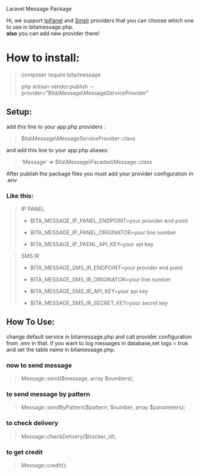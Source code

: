 Laravel Message Package

Hi, we support [IpPanel](https://ippanel.com/) and [SmsIr](https://sms.ir/) providers that you can choose which one to use in bitamessage.php. <br>
**also** you can add new provider there!
 
How to install:
========
> composer require bita/message
>
> php artisan vendor:publish --provider="Bita\Message\MessageServiceProvider"

Setup:
------
add this line to your app.php providers :
> Bita\Message\MessageServiceProvider::class

and add this line to your app.php aliases:
> 'Message' =&gt; Bita\Message\Facades\Message::class

After publish the package files you must add your provider configuration in .env

### Like this:
> IP PANEL
>
>- BITA_MESSAGE_IP_PANEL_ENDPOINT=your provider end point
>
>- BITA_MESSAGE_IP_PANEL_ORIGINATOR=your line number
>
>- BITA_MESSAGE_IP_PAENL_API_KEY=your api key

> SMS IR
>
>- BITA_MESSAGE_SMS_IR_ENDPOINT=your provider end point
>
>- BITA_MESSAGE_SMS_IR_ORIGINATOR=your line number
>
>- BITA_MESSAGE_SMS_IR_API_KEY=your api key
>
>- BITA_MESSAGE_SMS_IR_SECRET_KEY=your secret key

How To Use:
-----
change default service in bitamessage.php and call provider configuration from .env in that.
if you want to log messages in database,set logs = true and set the table name in bitamessage.php.

### now to send message
> Message::send($message, array $numbers);

### to send message by pattern
> Message::sendByPattern($pattern, $number, array $parameters);

### to check delivery
> Message::checkDelivery($tracker_id);

### to get credit
> Message::credit();
